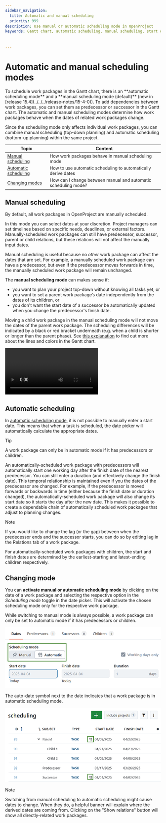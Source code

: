 ```yaml
---
sidebar_navigation:
  title: Automatic and manual scheduling
  priority: 999
description: Use manual or automatic scheduling mode in OpenProject
keywords: Gantt chart, automatic scheduling, manual scheduling, start date, finish date, relations


---
```


# Automatic and manual scheduling modes

<div class="glossary">
To schedule work packages in the Gantt chart, there is an **automatic scheduling mode** and a **manual scheduling mode (default)** (new in [release 15.4](../../../release-notes/15-4-0)). To add dependencies between work packages, you can set them as predecessor or successor in the Gantt chart. The automatic and manual scheduling modes determine how work packages behave when the dates of related work packages change.
</div>


Since the scheduling mode only affects individual work packages, you can combine manual scheduling (top-down planning) and automatic scheduling (bottom-up planning) within the same project.

| Topic                                                   | Content                                                      |
| ------------------------------------------------------- | ------------------------------------------------------------ |
| [Manual scheduling](#manual-scheduling)       | How work packages behave in manual scheduling mode |
| [Automatic scheduling](#automatic-scheduling) | How to use automatic scheduling to automatically derive dates |
| [Changing modes](#changing-mode)                         | How can I change between manual and automatic scheduling mode? |


## Manual scheduling

By default, all work packages in OpenProject are manually scheduled. 

In this mode you can select dates at your discretion. Project managers can set timelines based on specific needs, deadlines, or external factors. Manually-scheduled work packages can still have predecessor, successor, parent or child relations, but these relations will not affect the manually input dates.

Manual scheduling is useful because no *other* work package can affect the dates that are set. For example, a manually scheduled work package can have a predecessor, but even if the predecessor moves forwards in time, the manually scheduled work package will remain unchanged.

The **manual scheduling mode** can makes sense if:

- you want to plan your project top-down without knowing all tasks yet, or
- you want to set a parent work package’s date independently from the dates of its children, or
- you don't want the start date of a successor be automatically updated when you change the predecessor's finish date.

Moving a child work package in the manual scheduling mode will not move the dates of the parent work package. The scheduling differences will be indicated by a black or red bracket underneath (e.g. when a child is shorter or longer than the parent phase). See [this explanation](../#understanding-the-colors-and-lines-in-the-gantt-chart) to find out more about the lines and colors in the Gantt chart.

<video src="https://openproject-docs.s3.eu-central-1.amazonaws.com/videos/OpenProject-Top-down-Scheduling.mp4"></video>


## Automatic scheduling

In [automatic scheduling mode](../../work-packages/set-change-dates/#automatic-scheduling), it is not possible to manually enter a start date. This means that when a task is scheduled, the date picker will automatically calculate the appropriate dates.

> [!TIP]
> A work package can only be in automatic mode if it has predecessors or children.

An automatically-scheduled work package with predecessors will automatically start one working day after the finish date of the nearest predecessor. You can still enter a duration (and effectively change the finish date). This temporal relationship is maintained even if you the dates of the predecessor are changed. For example, if the predecessor is moved forwards or backwards in time (either because the finish date or duration changed), the automatically-scheduled work package will also change its start date so it starts the day after the new date. This makes it possible to create a dependable chain of automatically scheduled work packages that adjust to planning changes. 

> [!NOTE]
> If you would like to change the lag (or the gap) between when the predecessor ends and the successor starts, you can do so by editing lag in the Relations tab of a work package.

For automatically-scheduled work packages with children, the start and finish dates are determined by the earliest-starting and latest-ending children respectively.

## Changing mode

You can **activate manual or automatic scheduling mode** by clicking on the date of a work package and selecting the respective option in the *Scheduling mode* toggle in the date picker. This will activate the chosen scheduling mode only for the respective work package. 

While switching to manual mode is always possible, a work package can only be set to automatic mode if it has predecessors or children.

![The scheduling mode switch in the OpenProject date picker with the choice of manual and automatic scheduling](openproject_user_guide_gantt_chart_scheduling_mode_switch.png)

The auto-date symbol next to the date indicates that a work package is in automatic scheduling mode.

![Auto-date icon next to the start date indicating that a work package is in automatic scheduling mode](openproject_user_guide_gantt_chart_scheduling_auto_icon.png)

> [!NOTE]
> Switching from manual scheduling to automatic scheduling might cause dates to change. When they do, a helpful banner will explain where the derived dates are coming from. Clicking on the "Show relations" button will show all directly-related work packages. 
